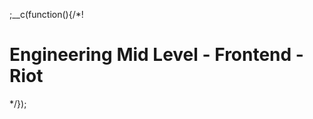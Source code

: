 
;__c(function(){/*!

# Engineering Mid Level - Frontend - Riot



[//]: # (@~|tech/engineering-mid-level/frontend/riot|~@)

*/});

